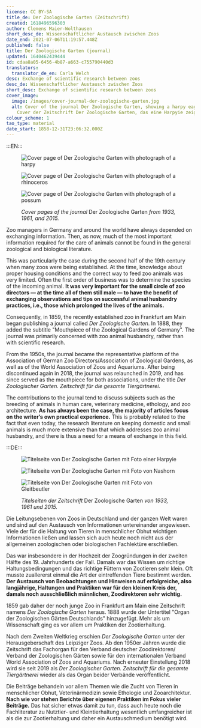 ```yaml
---
license: CC BY-SA
title_de: Der Zoologische Garten (Zeitschrift)
created: 1618496596303
author: Clemens Maier-Wolthausen
short_desc_de: Wissenschaftlicher Austausch zwischen Zoos
date_end: 2021-07-06T11:19:57.448Z
published: false
title: Der Zoologische Garten (journal)
updated: 1640462439444
id: cdaa8a05-6456-4b87-a663-c755790440d3
translators:
  translator_de_en: Carla Welch
desc: Exchange of scientific research between zoos
desc_de: Wissenschaftlicher Austausch zwischen Zoos
short_desc: Exchange of scientific research between zoos
cover_image:
  image: /images/cover-journal-der-zoologische-garten.jpg
  alt: Cover of the journal Der Zoologische Garten, showing a harpy eagle, 1933.
    Cover der Zeitschrift Der Zoologische Garten, das eine Harpyie zeigt, 1933.
colour_scheme: 1
tao_type: material
date_start: 1858-12-31T23:06:32.000Z
---
```


:::EN:::

<figure>

<div class="series">

![Cover page of _Der Zoologische Garten_ with photograph of a harpy](/images/cmw/ZG_1933.jpg)

![Cover page of _Der Zoologische Garten_ with photograph of a rhinoceros](/images/cmw/ZG_1961.jpg)

![Cover page of _Der Zoologische Garten_ with photograph of a possum](/images/cmw/ZG_2015.jpg)

</div>

<figcaption>

_Cover pages of the journal_ Der Zoologische Garten _from 1933, 1961, and 2015._

</figcaption>

</figure>

Zoo managers in Germany and around the world have always depended on exchanging information. Then, as now, much of the most important information required for the care of animals cannot be found in the general zoological and biological literature. 

This was particularly the case during the second half of the 19th century when many zoos were being established. At the time, knowledge about proper housing conditions and the correct way to feed zoo animals was very limited. Often the first order of business was to determine the species of the incoming animal. **It was very important for the small circle of zoo directors — at the time all of them still male — to have the benefit of exchanging observations and tips on successful animal husbandry practices, i.e., those which prolonged the lives of the animals.**

Consequently, in 1859, the recently established zoo in Frankfurt am Main began publishing a journal called _Der Zoologische Garten_. In 1888, they added the subtitle "Mouthpiece of the Zoological Gardens of Germany". The journal was primarily concerned with zoo animal husbandry, rather than with scientific research.

From the 1950s, the journal became the representative platform of the Association of German Zoo Directors/Association of Zoological Gardens, as well as of the World Association of Zoos and Aquariums. After being discontinued again in 2018, the journal was relaunched in 2019, and has since served as the mouthpiece for both associations, under the title _Der Zoologischer Garten. Zeitschrift für die gesamte Tiergärtnerei_.

The contributions to the journal tend to discuss subjects such as the breeding of animals in human care, veterinary medicine, ethology, and zoo architecture. **As has always been the case, the majority of articles focus on the writer’s own practical experience.** This is probably related to the fact that even today, the research literature on keeping domestic and small animals is much more extensive than that which addresses zoo animal husbandry, and there is thus a need for a means of exchange in this field.

:::DE:::

<figure>

<div class="series">

![Titelseite von Der Zoologische Garten mit Foto einer Harpyie](/images/cmw/ZG_1933.jpg)

![Titelseite von Der Zoologische Garten mit Foto von Nashorn](/images/cmw/ZG_1961.jpg)

![Titelseite von Der Zoologische Garten mit Foto von Gleitbeutler](/images/cmw/ZG_2015.jpg)

</div>

<figcaption>

_Titelseiten der Zeitschrift_ Der Zoologische Garten _von 1933, 1961 und 2015._

</figcaption>

</figure>

Die Leitungsebenen von Zoos in Deutschland und der ganzen Welt waren und sind auf den Austausch von Informationen untereinander angewiesen. Viele der für die Haltung von Tieren in menschlicher Obhut wichtigen Informationen ließen und lassen sich auch heute noch nicht aus der allgemeinen zoologischen oder biologischen Fachlektüre erschließen.

Das war insbesondere in der Hochzeit der Zoogründungen in der zweiten Hälfte des 19. Jahrhunderts der Fall. Damals war das Wissen um richtige Haltungsbedingungen und das richtige Füttern von Zootieren sehr klein. Oft musste zuallererst einmal die Art der eintreffenden Tiere bestimmt werden. **Der Austausch von Beobachtungen und Hinweisen auf erfolgreiche, also langjährige, Haltungen und Praktiken war für den kleinen Kreis der, damals noch ausschließlich männlichen, Zoodirektoren sehr wichtig.**

1859 gab daher der noch junge Zoo in Frankfurt am Main eine Zeitschrift namens _Der Zoologische Garten_ heraus. 1888 wurde der Untertitel "Organ der Zoologischen Gärten Deutschlands" hinzugefügt. Mehr als um Wissenschaft ging es vor allem um Praktiken der Zootierhaltung.

Nach dem Zweiten Weltkrieg erschien _Der Zoologische Garten_ unter der Herausgeberschaft des Leipziger Zoos. Ab den 1950er Jahren wurde die Zeitschrift das Fachorgan für den Verband deutscher Zoodirektoren/ Verband der Zoologischen Gärten sowie für den internationalen Verband World Association of Zoos and Aquariums. Nach erneuter Einstellung 2018 wird sie seit 2019 als _Der Zoologischer Garten. Zeitschrift für die gesamte Tiergärtnerei_ wieder als das Organ beider Verbände veröffentlicht.

Die Beiträge behandeln vor allem Themen wie die Zucht von Tieren in menschlicher Obhut, Veterinärmedizin sowie Ethologie und Zooarchitektur. **Nach wie vor stehen Berichte über eigenen Praktiken im Fokus vieler Beiträge.** Das hat sicher etwas damit zu tun, dass auch heute noch die Fachliteratur zu Nutztier- und Kleintierhaltung wesentlich umfangreicher ist als die zur Zootierhaltung und daher ein Austauschmedium benötigt wird.

